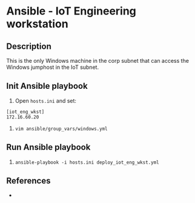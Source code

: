 # Ansible - IoT Engineering workstation
## Description
This is the only Windows machine in the corp subnet that can access the Windows jumphost in the IoT subnet.


## Init Ansible playbook
1. Open `hosts.ini` and set:
```
[iot_eng_wkst]
172.16.60.20
```
1. `vim ansible/group_vars/windows.yml`

## Run Ansible playbook
1. `ansible-playbook -i hosts.ini deploy_iot_eng_wkst.yml`


## References
* []()
